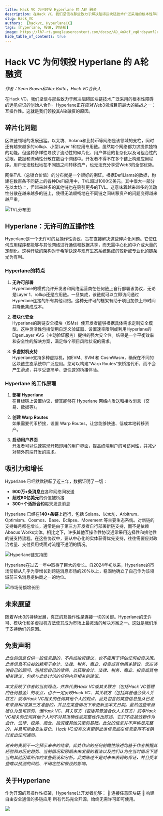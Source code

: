 ```yaml
---
title: Hack VC 为何领投 Hyperlane 的 A轮 融资
description: 在Hack VC，我们坚信与那些致力于解决阻碍区块链技术广泛采用的根本性障碍的远见卓识的创始人合作。Hyperlane正在应对Web3领域目前最大的挑战之一：互操作性。这就是我们领投其A轮融资的原因。
slug: Hack_VC
authors:  [hackvc, HyperlaneCC]
tags: [hyperlane, 投研, 跨链桥]
image: https://lh7-rt.googleusercontent.com/docsz/AD_4nXdf_vq8rdsyamfJrLfPorBo4PlNPIPe4S0FiBXKoIVkg6gCIpgnul0WbRkS8-2_5nRLJBaJ6y0_NfsdH7I0dG65UZ4BP0D1wUANkjYk2PVIlu6qbUrtlsQxgjC22k0XbHX5m0u7xw?key=0QVBr32cnGj_syHVl4-_2PaS
hide_table_of_contents: true
---
```


# Hack VC 为何领投 Hyperlane 的 A轮 融资

*作者：Sean Brown和Alex Botte，Hack VC合伙人*

在Hack VC，我们坚信与那些致力于解决阻碍区块链技术广泛采用的根本性障碍的远见卓识的创始人合作。Hyperlane正在应对Web3领域目前最大的挑战之一：互操作性。这就是我们领投其A轮融资的原因。

## 碎片化问题

区块链领域的发展迅猛。以太坊、Solana和比特币等网络是该领域的支柱，同时还有越来越多的rollup、小型Layer 1和应用专用链。虽然每个网络都力求提供独特的功能，但这种多样性导致了流动性的碎片化、用户体验的复杂化以及可组合性的受限。数据和流动性分散在数百个网络中。开发者不得不在多个链上构建应用程序。用户无法轻松地在不同链之间转移资产，也无法充分享受Web3的全部优势。

网络TVL（总锁仓价值）的分布就是一个很好的例证。根据DefiLlama的数据，构建在数百条不同链上的各种DeFi应用中，TVL超过1000亿美元。其中很大一部分在以太坊上，但越来越多的其他链也在吸引更多的TVL。这意味着越来越多的流动性分散在越来越多的链上，使得无法顺畅地在不同链之间转移资产的问题变得越来越严重。

![TVL分布图](https://lh7-rt.googleusercontent.com/docsz/AD_4nXdf_vq8rdsyamfJrLfPorBo4PlNPIPe4S0FiBXKoIVkg6gCIpgnul0WbRkS8-2_5nRLJBaJ6y0_NfsdH7I0dG65UZ4BP0D1wUANkjYk2PVIlu6qbUrtlsQxgjC22k0XbHX5m0u7xw?key=0QVBr32cnGj_syHVl4-_2PaS)

## Hyperlane：无许可的互操作性

Hyperlane是一个无许可的互操作性协议，旨在直接解决这些碎片化问题。它使任何应用程序都能够与其他网络进行通信和数据共享，而无需中心化的中介或大量的定制化。这种开放的架构对于希望快速与现有生态系统集成的较新或专业化的链条尤为有利。

### Hyperlane的特点

1. **无许可部署**  
   Hyperlane的模式允许开发者和网络运营商在任何链上自行部署该协议，无论是Layer 1、rollup还是应用链。一旦集成，该链就可以立即访问通过Hyperlane连接的所有其他网络。这种无许可的框架有助于项目加快上市时间并降低集成成本。

2. **模块化安全**  
   Hyperlane的跨链安全模块（ISMs）使开发者能够根据具体需求定制安全模型。这种灵活性包括使用自定义验证器、设置速率限制或利用Hyperlane的EigenLayer AVS（主动验证服务）提供的强大安全性。结果是一个平衡效率和安全性的解决方案，满足每个项目风险状况的需求。

3. **多虚拟机支持**  
   Hyperlane支持多种虚拟机，如EVM、SVM 和 CosmWasm，确保在不同的区块链生态系统中广泛应用。您可以构建“Warp Routes”来桥接代币，而不会产生滑点，并享受更简单、更快速的桥接体验。
<!-- truncate -->
### Hyperlane 的工作原理

1. **部署 Hyperlane**  
   在目标链上设置协议，使其能够在 Hyperlane 网络内发送和接收消息（交易、数据等）。

2. **创建 Warp Routes**  
   如果需要代币桥接，设置 Warp Routes，让您能够快速、低成本地转移资产。

3. **启动用户界面**  
   开发者可以快速实现开箱即用的用户界面，提高终端用户的可访问性，并减少对额外前端开发的需求。

## 吸引力和增长

Hyperlane 已经默默耕耘了近三年，数据证明了一切：

- **900万+条消息**在各种网络间发送  
- **超过60亿美元**的价值被桥接  
- **300+个活跃合约**每天发送消息  

Hyperlane 已经在**140+条链**上运行，包括 Solana、以太坊、Arbitrum、Optimism、Cosmos、Base、Eclipse、Movement 等主要生态系统。对新链的支持每月都在增长，通常是由于第三方开发者自行部署新链支持，而不是依赖Abacus Works实体。相比之下，许多其他互操作性协议通常采用选择性和排他性的链支持流程。在这些协议中，要从中心化的实体获得优先支持，往往需要应对政治考量、支付费用或面对流程不透明的情况。

![Hyperlane链支持图](https://lh7-rt.googleusercontent.com/docsz/AD_4nXc1EpJUR2DTuvEMcA9qpNns764izpxI9GCGy0Yt_kCfp5vUG5xQyP8_twCELAMwh1OflQukSe0cvWNGdAw5SKIAyQLgPz7VYN2euX0ILqHD17QmUa81Xg5BX8ZEcmwAK_EtjOmakQ?key=0QVBr32cnGj_syHVl4-_2PaS)

Hyperlane在过去一年中取得了巨大的增长。自2024年初以来，Hyperlane的市场份额从几乎为零增长到跨链消息市场的20%以上，稳固地确立了自己作为该领域前三名消息提供商之一的地位。

![市场份额增长图](https://lh7-rt.googleusercontent.com/docsz/AD_4nXfNQLPuabGAnKyFP4bZxNzxOiK0Ru8bVI_bwekeCP1UiY2Bc8U8Q12ZiK3Z8NnYf2MXNSQM4QgOjKUnrhEYD-UKB7mITnAVwstjV4OFuvjF-dg7Pbl85OrWohXbZlxoKA0zMt9AcA?key=0QVBr32cnGj_syHVl4-_2PaS)

## 未来展望

随着Web3的持续发展，真正的互操作性是连接一切的关键。Hyperlane的无许可、模块化和多虚拟机方法使其成为市场上最灵活的解决方案之一。这就是我们乐于支持他们的原因。

## 免责声明

*此处的信息仅供一般信息目的，不构成投资建议，也不应用于评估任何投资决策。此类信息不应被依赖用于会计、法律、税务、商业、投资或其他相关建议。您应咨询自己的顾问，包括您自己的律师，以获取会计、法律、税务、商业、投资或其他相关建议，包括与此处讨论的任何内容相关的建议。*

*本文反映了作者的当前观点，并非代表Hack VC或其关联方（包括Hack VC管理的任何基金）的观点，也不一定反映Hack VC、其关联方（包括其普通合伙人关联方）或与Hack VC相关的任何其他个人的观点。此处包含的某些信息是从已发布来源和/或第三方准备的，并且在某些情况下未更新至本文日期。虽然这些来源被认为是可靠的，但Hack VC、其关联方（包括其普通合伙人关联方）或与Hack VC相关的任何其他个人均不对其准确性或完整性作出陈述，它们不应被依赖作为会计、法律、税务、商业、投资或其他决策的基础。此处的信息并不声称是完整的，并且可能会发生变化，Hack VC没有义务更新此类信息或在信息变得不准确时发出任何通知。*

*过去的表现不一定预示未来的结果。此处作出的任何前瞻性陈述均基于作者根据其经验和对历史趋势、当前情况和预期未来发展的看法以及他们认为在当时情况下适当的其他因素所作的某些假设和分析。此类陈述不是对未来表现的保证，并且受某些难以预测的风险、不确定性和假设的影响。*

## 关于Hyperlane
作为开源的互操作性框架，Hyperlane让开发者能够：
🔗 连接任意区块链
🌉 构建自由安全通信的多链应用
所有代码完全开源，始终无需许可即可使用。


![](https://fastly.jsdelivr.net/gh/bucketio/img9@main/2025/04/24/1745474625229-cc6c5943-9168-4da4-9b59-567effd8b7a4.png)